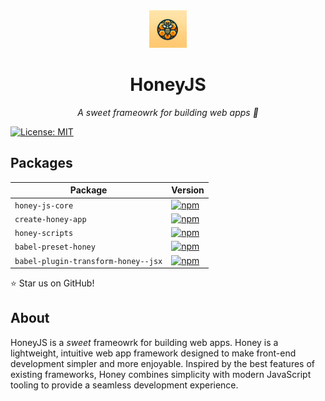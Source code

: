 <div align="center">
    <img src="./honey-logo.png" width="60"/>
    <h1 align="center">HoneyJS</h1>
</div>

<p align="center">
  <i align="center">A sweet frameowrk for building web apps 🚀</i>
</p>

[![License: MIT](https://img.shields.io/badge/License-MIT-yellow.svg)](https://opensource.org/licenses/MIT)

## Packages

| Package                             | Version                                                                                                                                                       |
| ----------------------------------- | ------------------------------------------------------------------------------------------------------------------------------------------------------------- |
| `honey-js-core`                     | [![npm](https://img.shields.io/npm/v/honey-js-core.svg?style=flat-square)](https://www.npmjs.com/package/honey-js-core)                                       |
| `create-honey-app`                  | [![npm](https://img.shields.io/npm/v/create-honey-app.svg?style=flat-square)](https://www.npmjs.com/package/create-honey-app)                                 |
| `honey-scripts`                     | [![npm](https://img.shields.io/npm/v/honey-scripts.svg?style=flat-square)](https://www.npmjs.com/package/honey-scripts)                                       |
| `babel-preset-honey`                | [![npm](https://img.shields.io/npm/v/babel-preset-honey.svg?style=flat-square)](https://www.npmjs.com/package/babel-preset-honey)                             |
| `babel-plugin-transform-honey--jsx` | [![npm](https://img.shields.io/npm/v/babel-plugin-transform-honey-jsx.svg?style=flat-square)](https://www.npmjs.com/package/babel-plugin-transform-honey-jsx) |

:star: Star us on GitHub!

## About

HoneyJS is a _sweet_ frameowrk for building web apps. Honey is a lightweight, intuitive web app framework designed to make front-end development simpler and more enjoyable. Inspired by the best features of existing frameworks, Honey combines simplicity with modern JavaScript tooling to provide a seamless development experience.

